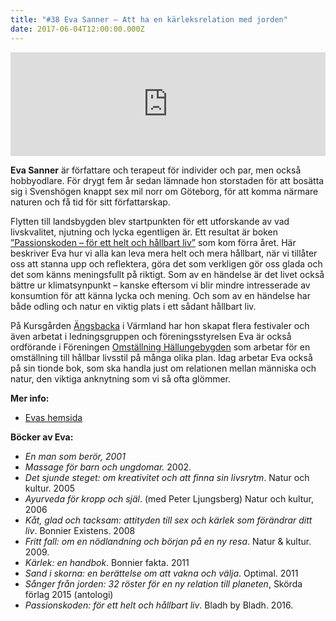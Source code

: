 ```yaml
---
title: "#38 Eva Sanner – Att ha en kärleksrelation med jorden"
date: 2017-06-04T12:00:00.000Z
---
```


<iframe src="https://w.soundcloud.com/player/?url=https%3A//api.soundcloud.com/tracks/325963177&amp;color=001665&amp;auto_play=false&amp;hide_related=false&amp;show_comments=true&amp;show_user=true&amp;show_reposts=false" width="100%" height="166" frameborder="no" scrolling="no"></iframe>

**Eva Sanner** är författare och terapeut för individer och par, men också hobbyodlare. För drygt fem år sedan lämnade hon storstaden för att bosätta sig i Svenshögen knappt sex mil norr om Göteborg, för att komma närmare naturen och få tid för sitt författarskap.

Flytten till landsbygden blev startpunkten för ett utforskande av vad livskvalitet, njutning och lycka egentligen är. Ett resultat är boken [”Passionskoden – för ett helt och hållbart liv”](http://www.evasanner.se/bocker/) som kom förra året. Här beskriver Eva hur vi alla kan leva mera helt och mera hållbart, när vi tillåter oss att stanna upp och reflektera, göra det som verkligen gör oss glada och det som känns meningsfullt på riktigt. Som av en händelse är det livet också bättre ur klimatsynpunkt – kanske eftersom vi blir mindre intresserade av konsumtion för att känna lycka och mening. Och som av en händelse har både odling och natur en viktig plats i ett sådant hållbart liv.

På Kursgården [Ängsbacka](http://www.angsbacka.se/) i Värmland har hon skapat flera festivaler och även arbetat i ledningsgruppen och föreningsstyrelsen Eva är också ordförande i Föreningen [Omställning Hällungebygden](http://www.hallungebygden.se/) som arbetar för en omställning till hållbar livsstil på många olika plan. Idag arbetar Eva också på sin tionde bok, som ska handla just om relationen mellan människa och natur, den viktiga anknytning som vi så ofta glömmer.

**Mer info:**

- [Evas hemsida](http://www.evasanner.se/)

**Böcker av Eva:**

- _En man som berör, 2001_
- _Massage för barn och ungdomar._ 2002.
- _Det sjunde steget: om kreativitet och att finna sin livsrytm_. Natur och kultur. 2005
- _Ayurveda för kropp och själ_. (med Peter Ljungsberg) Natur och kultur, 2006
- _Kåt, glad och tacksam: attityden till sex och kärlek som förändrar ditt liv_. Bonnier Existens. 2008
- _Fritt fall: om en nödlandning och början på en ny resa_. Natur & kultur. 2009.
- _Kärlek: en handbok_. Bonnier fakta. 2011
- _Sand i skorna: en berättelse om att vakna och välja_. Optimal. 2011
- _Sånger från jorden: 32 röster för en ny relation till planeten_, Skörda förlag 2015 (antologi)
- _Passionskoden: för ett helt och hållbart liv_. Bladh by Bladh. 2016.
